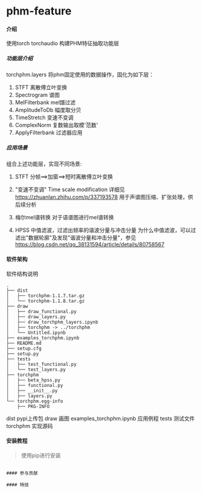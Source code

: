 # phm-feature

#### 介绍
使用torch torchaudio 构建PHM特征抽取功能层

##### 功能层介绍
torchphm.layers 将phm固定使用的数据操作，固化为如下层：

1. STFT 离散傅立叶变换
2. Spectrogram 谱图
3. MelFilterbank mel譜过滤
4. AmplitudeToDb 幅度取分贝
5. TimeStretch 变速不变调
6. ComplexNorm 复数输出取模'范数'
7. ApplyFilterbank 过滤器应用

##### 应用场景

组合上述功能层，实现不同场景:

1. STFT
    分帧==>加窗==>短时离散傅立叶变换

2. "变速不变调" Time scale modification
    详细见 https://zhuanlan.zhihu.com/p/337193578
    用于声谱图压缩、扩张处理，供后续分析

3. 梅尔mel谱转换
   对于语谱图进行mel谱转换

4. HPSS
    中值滤波，过滤出频率的谐波分量与冲击分量
    为什么中值滤波，可以过滤出"数据轮廓"及发现"谐波分量和冲击分量"，参见
    https://blog.csdn.net/qq_38131594/article/details/80758567

#### 软件架构
软件结构说明
```
.
├── dist
│   ├── torchphm-1.1.7.tar.gz
│   └── torchphm-1.1.8.tar.gz
├── draw
│   ├── draw_functional.py
│   ├── draw_layers.py
│   ├── draw_torchphm_layers.ipynb
│   ├── torchphm -> ../torchphm
│   └── Untitled.ipynb
├── examples_torchphm.ipynb
├── README.md
├── setup.cfg
├── setup.py
├── tests
│   ├── test_functional.py
│   └── test_layers.py
├── torchphm
│   ├── beta_hpss.py
│   ├── functional.py
│   ├── __init__.py
│   ├── layers.py
└── torchphm.egg-info
    ├── PKG-INFO

```
dist pypi上传包
draw 画图
examples_torchphm.ipynb 应用例程
tests 测试文件
torchphm 实现源码

#### 安装教程

> 使用pip进行安装
```

#### 参与贡献

#### 特技

